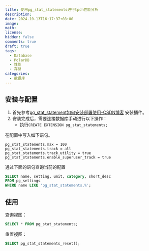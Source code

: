 ```yaml
---
title: 使用pg_stat_statements进行tpch性能分析
description: 
date: 2024-10-13T16:17:37+08:00
image: 
math: 
license: 
hidden: false
comments: true
draft: true
tags:
  - Database
  - PolarDB
  - 性能
  - 存储
categories:
  - 数据库
---
```


## 安装与配置


1. 首先参考[pg\_stat\_statement如何安装部署使用-CSDN博客](https://blog.csdn.net/weixin_37692493/article/details/109281169) 安装插件。
2. 安装完成后，需要连接数据库手动进行以下操作：
	- 执行`CREATE EXTENSION pg_stat_statements;`

在配置中写入如下语句。
 
```shell	
pg_stat_statements.max = 100 
pg_stat_statements.track = all 
pg_stat_statements.track_utility = true
pg_stat_statements.enable_superuser_track = true
```

通过下面的语句查询当前的配置

```sql
SELECT name, setting, unit, category, short_desc
FROM pg_settings
WHERE name LIKE 'pg_stat_statements.%';
```


## 使用

查询视图：

```sql
SELECT * FROM pg_stat_statements;
```

重置视图：

```sql
SELECT pg_stat_statements_reset();
```

